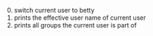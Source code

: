 0. switch current user to betty
1. prints the effective user name of current user
2. prints all groups the current user is part of
